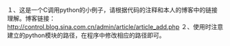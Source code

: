 １、这是一个C调用python的小例子，请根据代码的注释和本人的博客中的链接理解。博客链接：http://control.blog.sina.com.cn/admin/article/article_add.php
２、使用时注意建立的python模块的路径，在程序中修改相应的路径即可。
